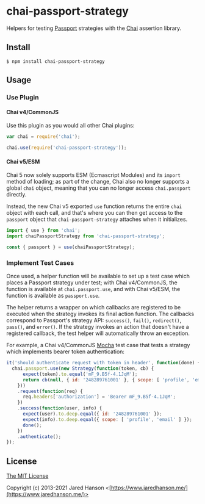# chai-passport-strategy

Helpers for testing [Passport](https://www.passportjs.org/) strategies with the
[Chai](https://www.chaijs.com/) assertion library.

## Install

    $ npm install chai-passport-strategy

## Usage

### Use Plugin

#### Chai v4/CommonJS

Use this plugin as you would all other Chai plugins:

```javascript
var chai = require('chai');

chai.use(require('chai-passport-strategy'));
```

#### Chai v5/ESM

Chai 5 now solely supports ESM (Ecmascript Modules) and its `import` method
of loading; as part of the change, Chai also no longer supports a global `chai`
object, meaning that you can no longer access `chai.passport` directly.

Instead, the new Chai v5 exported `use` function returns the entire `chai`
object with each call, and that's where you can then get access to the
`passport` object that `chai-passport-strategy` attaches when it initializes.

```javascript
import { use } from 'chai';
import chaiPassportStrategy from 'chai-passport-strategy';

const { passport } = use(chaiPassportStrategy);
```

### Implement Test Cases

Once used, a helper function will be available to set up a test case which
places a Passport strategy under test; with Chai v4/CommonJS, the function is
available at `chai.passport.use`, and with Chai v5/ESM, the function is
available as `passport.use`.

The helper returns a wrapper on which callbacks are registered to be executed
when the strategy invokes its final action function.  The callbacks correspond
to Passport's strategy API: `success()`, `fail()`, `redirect()`, `pass()`, and
`error()`.  If the strategy invokes an action that doesn't have a registered
callback, the test helper will automatically throw an exception.

For example, a Chai v4/CommonJS [Mocha](https://mochajs.org/) test case that
tests a strategy which implements bearer token authentication:


```javascript
it('should authenticate request with token in header', function(done) {
  chai.passport.use(new Strategy(function(token, cb) {
      expect(token).to.equal('mF_9.B5f-4.1JqM');
      return cb(null, { id: '248289761001' }, { scope: [ 'profile', 'email' ] });
    }))
    .request(function(req) {
      req.headers['authorization'] = 'Bearer mF_9.B5f-4.1JqM';
    })
    .success(function(user, info) {
      expect(user).to.deep.equal({ id: '248289761001' });
      expect(info).to.deep.equal({ scope: [ 'profile', 'email' ] });
      done();
    })
    .authenticate();
});
```

## License

[The MIT License](http://opensource.org/licenses/MIT)

Copyright (c) 2013-2021 Jared Hanson <[https://www.jaredhanson.me/](https://www.jaredhanson.me/)>
